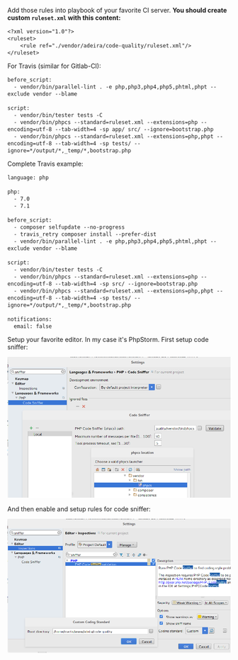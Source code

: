 Add those rules into playbook of your favorite CI server. **You should create custom `ruleset.xml` with this content:**

```
<?xml version="1.0"?>
<ruleset>
	<rule ref="./vendor/adeira/code-quality/ruleset.xml"/>
</ruleset>
```

For Travis (similar for Gitlab-CI):

```
before_script:
  - vendor/bin/parallel-lint . -e php,php3,php4,php5,phtml,phpt --exclude vendor --blame

script:
  - vendor/bin/tester tests -C
  - vendor/bin/phpcs --standard=ruleset.xml --extensions=php --encoding=utf-8 --tab-width=4 -sp app/ src/ --ignore=bootstrap.php
  - vendor/bin/phpcs --standard=ruleset.xml --extensions=php,phpt --encoding=utf-8 --tab-width=4 -sp tests/ --ignore=*/output/*,_temp/*,bootstrap.php
```

Complete Travis example:

```
language: php

php:
  - 7.0
  - 7.1

before_script:
  - composer selfupdate --no-progress
  - travis_retry composer install --prefer-dist
  - vendor/bin/parallel-lint . -e php,php3,php4,php5,phtml,phpt --exclude vendor --blame

script:
  - vendor/bin/tester tests -C
  - vendor/bin/phpcs --standard=ruleset.xml --extensions=php --encoding=utf-8 --tab-width=4 -sp src/ --ignore=bootstrap.php
  - vendor/bin/phpcs --standard=ruleset.xml --extensions=php,phpt --encoding=utf-8 --tab-width=4 -sp tests/ --ignore=*/output/*,_temp/*,bootstrap.php

notifications:
  email: false
```

Setup your favorite editor. In my case it's PhpStorm. First setup code sniffer:

![Step 1](screenshots/step1.png)

And then enable and setup rules for code sniffer:

![Step 2](screenshots/step2.png)
